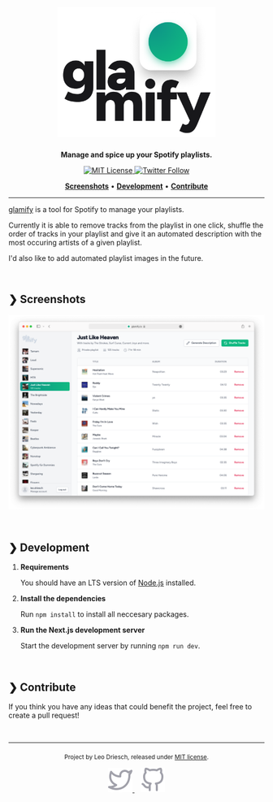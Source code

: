 <h1 align="center">
  <picture>
    <source media="(prefers-color-scheme: dark)" srcset="./readme-assets/logo-github-dark.png">
    <img height="256" alt="glamify" src="./readme-assets/logo-github-light.png">
  </picture>
</h1>

<p align="center">
    <strong> Manage and spice up your Spotify playlists. </strong>
</p>

<p align="center"> 
    <a href="https://github.com/leodr/glamify/blob/main/LICENSE">
        <img alt="MIT License" src="https://img.shields.io/github/license/leodr/glamify?color=%23A855F7&labelColor=%2327272A&style=for-the-badge">
    </a>
    <a href="https://twitter.com/leodriesch">
        <img alt="Twitter Follow" src="https://img.shields.io/twitter/follow/leodriesch?color=%2338BDF8&labelColor=%2327272A&style=for-the-badge">
    </a>
</p>

<p align="center">
    <a href="#-screenshots"><b>Screenshots</b></a>
    <span>  •  </span>
    <a href="#-development"><b>Development</b></a>
    <span>  •  </span>
    <a href="#-contribute"><b>Contribute</b></a>  
</p>

---

[glamify](https://glamify.io/) is a tool for Spotify to manage your playlists.

Currently it is able to remove tracks from the playlist in one click, shuffle the order of tracks in your playlist and give it an automated description with the most occuring artists of a given playlist.

I'd also like to add automated playlist images in the future.

<br>

## ❯ Screenshots

![Screenshot of the website](./readme-assets/screenshot.png)

<br>

## ❯ Development

1. **Requirements**

    You should have an LTS version of [Node.js](https://nodejs.org/en/)
    installed.

2. **Install the dependencies**

    Run `npm install` to install all neccesary packages.

3. **Run the Next.js development server**

    Start the development server by running `npm run dev`.

<br>

## ❯ Contribute

If you think you have any ideas that could benefit the project, feel free to
create a pull request!

<br>

---

<p align="center">
    <sub>
        Project by Leo Driesch, released under <a href="https://github.com/leodr/glamify/blob/main/LICENSE">MIT license</a>.
    </sub>
</p>
<p align="center">
    <a href="https://twitter.com/leodriesch">
        <img alt="Leo Driesch on Twitter" src="./readme-assets/twitter.svg">
    </a>
    &nbsp;&nbsp;
    <a href="https://github.com/leodr">
        <img alt="Leo Driesch on GitHub" src="./readme-assets/github.svg">
    </a>
</p>
